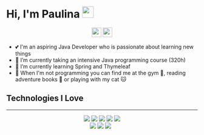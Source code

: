 # Hi, I'm Paulina <img src="resources/Hi.gif" width="30px"/>

<p align="center">
<a href="https://www.linkedin.com/in/wojcik-paulina/"><img src="https://img.shields.io/badge/linkedin-%230077B5.svg?&style=for-the-badge&logo=linkedin&logoColor=white" height=25></a>
<a href="mailto:pinawoj@gmail.com"><img src="https://img.shields.io/badge/gmail-red?&style=for-the-badge&logo=gmail&logoColor=white" height=25></a>
</p>

- :two_hearts: I'm an aspiring Java Developer who is passionate about learning new things
- :dart: I’m currently taking an intensive Java programming course (320h)
- 🌱 I’m currently learning Spring and Thymeleaf
- :space_invader: When I'm not programming you can find me at the gym :muscle:, reading adventure books :book: or playing with my cat :cat:

## Technologies I Love

----

[//]: # (<p align="center">)

[//]: # (    <img src="resources/java.svg" height="60px" alt="java" style="margin-right: 3px;"/>)

[//]: # (    <img src="resources/spring.png" height="50px" alt="spring" style="margin-right: 15px;"/>)

[//]: # (    <img src="resources/thymeleaf.png" height="50px" alt="thymeleaf" style="margin-right: 15px;"/>)

[//]: # (    <img src="resources/git.svg" height="50px" alt="git" style="margin-right: 5px;"/>)

[//]: # (    <img src="resources/maven.png" height="50px" alt="maven"/>)

[//]: # (    <img src="resources/html.svg" height="50px" alt="html"/>)

[//]: # (    <img src="resources/css.svg" height="50px" alt="css"/>)

[//]: # (</p>)

<p align="center">
<img src="https://img.shields.io/badge/java-blue?&style=for-the-badge&logo=java&logoColor=white">
<img src="https://img.shields.io/badge/spirng-green?&style=for-the-badge&logo=spring&logoColor=white">
<img src="https://img.shields.io/badge/thymeleaf-darkgreen?&style=for-the-badge&logo=thymeleaf&logoColor=white">
<img src="https://img.shields.io/badge/git-red?&style=for-the-badge&logo=git&logoColor=white">
<img src="https://img.shields.io/badge/maven-yellow?&style=for-the-badge&logo=apachemaven&logoColor=white">
<br>
<img src="https://img.shields.io/badge/html5-orange?&style=for-the-badge&logo=html5&logoColor=white">
<img src="https://img.shields.io/badge/css3-blue?&style=for-the-badge&logo=css3&logoColor=white">
<img src="https://img.shields.io/badge/bootstrap-purple?&style=for-the-badge&logo=bootstrap&logoColor=white">
<img src="">
<img src="">
</p>
